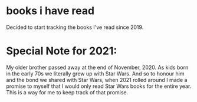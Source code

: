 # books i have read
Decided to start tracking the books I've read since 2019.

# Special Note for 2021:
My older brother passed away at the end of November, 2020. As kids born in the early 70s we literally grew up with Star Wars. And so to honour him and the bond we shared with Star Wars, when 2021 rolled around I made a promise to myself that I would only read Star Wars books for the entire year. This is a way for me to keep track of that promise. 


